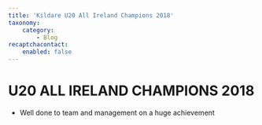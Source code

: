 ```yaml
---
title: 'Kildare U20 All Ireland Champions 2018'
taxonomy:
    category:
        - Blog
recaptchacontact:
    enabled: false
---
```


# U20 ALL IRELAND CHAMPIONS 2018
* Well done to team and management on a huge achievement

